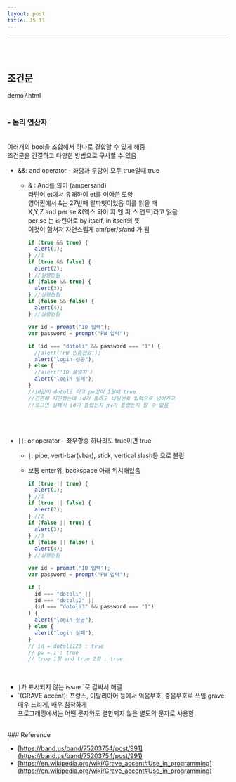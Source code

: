 ```yaml
---
layout: post
title: JS 11
---
```


---

<br><br>

## 조건문

demo7.html
<br><Br>

### - 논리 연산자

<br>
여러개의 bool을 조합해서 하나로 결합할 수 있게 해줌<br>
조건문을 간결하고 다양한 방법으로 구사할 수 있음 <br>

- &&: and operator - 좌항과 우항이 모두 true일때 true

  - & : And를 의미 (ampersand) <br>
    라틴어 et에서 유래하여 et를 이어쓴 모양 <br>
    영어권에서 &는 27번째 알파벳이었음 이를 읽을 때<br>
    X,Y,Z and per se &(엑스 와이 지 엔 퍼 스 앤드)라고 읽음<br>
    per se 는 라틴어로 by itself, in itself의 뜻<br>
    이것이 합쳐저 자연스럽게 am/per/s/and 가 됨<br>

    ```javascript
    if (true && true) {
      alert(1);
    } //1
    if (true && false) {
      alert(2);
    } //실행안됨
    if (false && true) {
      alert(3);
    } //실행안됨
    if (false && false) {
      alert(4);
    } //실행안됨

    var id = prompt("ID 입력");
    var password = prompt("PW 입력");

    if (id === "dotoli" && password === "1") {
      //alert('PW 인증완료');
      alert("login 성공");
    } else {
      //alert('ID 불일치')
      alert("login 실패");
    }
    //id값이 dotoli 이고 pw값이 1일때 true
    //간편해 지긴했는데 id가 틀려도 비밀번호 입력으로 넘어가고
    //로그인 실패시 id가 틀렸는지 pw가 틀렸는지 알 수 없음
    ```

<br><br>

- `||`: or operator - 좌우항중 하나라도 true이면 true<br>

  - `|`: pipe, verti-bar(vbar), stick, vertical slash등 으로 불림<br>
  - 보통 enter위, backspace 아래 위치해있음

    ```javascript
    if (true || true) {
      alert(1);
    } //1
    if (true || false) {
      alert(2);
    } //2
    if (false || true) {
      alert(3);
    } //3
    if (false || false) {
      alert(4);
    } //실행안됨

    var id = prompt("ID 입력");
    var password = prompt("PW 입력");

    if (
      id === "dotoli" ||
      id === "dotoli2" ||
      (id === "dotoli3" && password === "1")
    ) {
      alert("login 성공");
    } else {
      alert("login 실패");
    }
    // id = dotoli123 : true
    // pw = 1 : true
    // true 1항 and true 2항 : true
    ```

<br>

- `|`가 표시되지 않는 issue `로 감싸서 해결
- `(GRAVE accent): 프랑스, 이탈리아어 등에서 억음부호, 중음부호로 쓰임
  grave: 매우 느리게, 매우 침착하게<br>
  프로그래밍에서는 어떤 문자와도 결합되지 않은 별도의 문자로 사용함

<br>
### Reference

- [https://band.us/band/75203754/post/991](https://band.us/band/75203754/post/991)
- [https://en.wikipedia.org/wiki/Grave_accent#Use_in_programming](https://en.wikipedia.org/wiki/Grave_accent#Use_in_programming)
